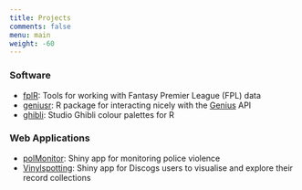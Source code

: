 ```yaml
---
title: Projects
comments: false
menu: main
weight: -60
---
```


### Software

- [fplR](https://ewenme.github.io/fplR): Tools for working with Fantasy Premier League (FPL) data
- [geniusr](https://ewenme.github.io/fplR): R package for interacting nicely with the [Genius](https://genius.com/) API
- [ghibli](https://github.com/ewenme/ghibli): Studio Ghibli colour palettes for R


### Web Applications

- [polMonitor](https://ewenme.shinyapps.io/polMonitor): Shiny app for monitoring police violence 
- [Vinylspotting](https://ewenme.shinyapps.io/vinylspotting): Shiny app for Discogs users to visualise and explore their record collections